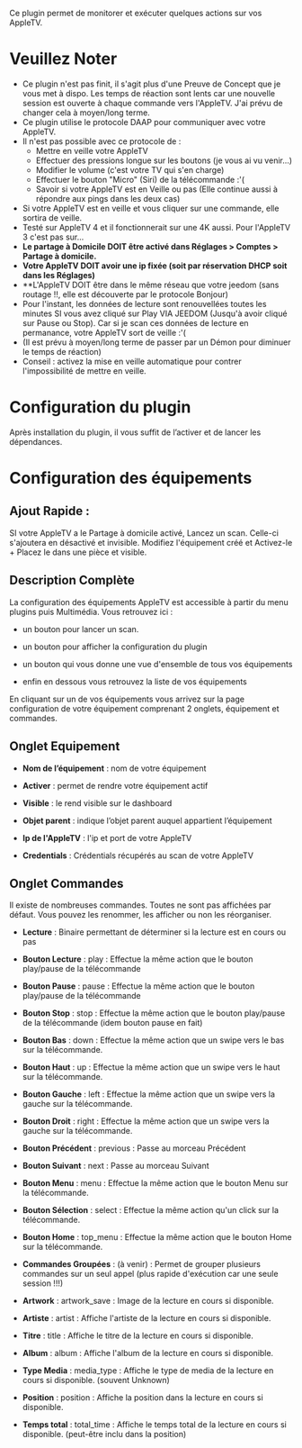 Ce plugin permet de monitorer et exécuter quelques actions sur vos AppleTV.

Veuillez Noter 
==============
- Ce plugin n'est pas finit, il s'agit plus d'une Preuve de Concept que je vous met à dispo. Les temps de réaction sont lents car une nouvelle session est ouverte à chaque commande vers l'AppleTV. J'ai prévu de changer cela à moyen/long terme.
- Ce plugin utilise le protocole DAAP pour communiquer avec votre AppleTV.
- Il n'est pas possible avec ce protocole de :
  - Mettre en veille votre AppleTV
  - Effectuer des pressions longue sur les boutons (je vous ai vu venir...)
  - Modifier le volume (c'est votre TV qui s'en charge)
  - Effectuer le bouton "Micro" (Siri) de la télécommande :'(
  - Savoir si votre AppleTV est en Veille ou pas (Elle continue aussi à répondre aux pings dans les deux cas)
- Si votre AppleTV est en veille et vous cliquer sur une commande, elle sortira de veille.
- Testé sur AppleTV 4 et il fonctionnerait sur une 4K aussi. Pour l'AppleTV 3 c'est pas sur...
- **Le partage à Domicile DOIT être activé dans Réglages > Comptes > Partage à domicile.**
- **Votre AppleTV DOIT avoir une ip fixée (soit par réservation DHCP soit dans les Réglages)**
- **L'AppleTV DOIT être dans le même réseau que votre jeedom (sans routage !!, elle est découverte par le protocole Bonjour)
- Pour l'instant, les données de lecture sont renouvellées toutes les minutes SI vous avez cliqué sur Play VIA JEEDOM (Jusqu'à avoir cliqué sur Pause ou Stop). Car si je scan ces données de lecture en permanance, votre AppleTV sort de veille :'(
- (Il est prévu à moyen/long terme de passer par un Démon pour diminuer le temps de réaction)
- Conseil : activez la mise en veille automatique pour contrer l'impossibilité de mettre en veille.

Configuration du plugin 
=======================

Après installation du plugin, il vous suffit de l’activer et de lancer les dépendances.

Configuration des équipements 
=============================

Ajout Rapide :
--------------
SI votre AppleTV a le Partage à domicile activé, Lancez un scan. Celle-ci s'ajoutera en désactivé et invisible.
Modifiez l'équipement créé et Activez-le + Placez le dans une pièce et visible.


Description Complète
--------------------
La configuration des équipements AppleTV est accessible à partir du menu
plugins puis Multimédia. Vous retrouvez ici :

-   un bouton pour lancer un scan.

-   un bouton pour afficher la configuration du plugin

-   un bouton qui vous donne une vue d'ensemble de tous vos équipements

-   enfin en dessous vous retrouvez la liste de vos équipements

En cliquant sur un de vos équipements vous arrivez sur la page
configuration de votre équipement comprenant 2 onglets, équipement et
commandes.

Onglet Equipement
-----------------

-   **Nom de l’équipement** : nom de votre équipement

-   **Activer** : permet de rendre votre équipement actif

-   **Visible** : le rend visible sur le dashboard

-   **Objet parent** : indique l’objet parent auquel appartient
    l’équipement

-   **Ip de l'AppleTV** : l'ip et port de votre AppleTV

-   **Credentials** : Crédentials récupérés au scan de votre AppleTV


Onglet Commandes
----------------
Il existe de nombreuses commandes. Toutes ne sont pas affichées par défaut. Vous pouvez les renommer, les afficher ou non les réorganiser. 

-   **Lecture** : Binaire permettant de déterminer si la lecture est en cours ou pas

-   **Bouton Lecture** : play : Effectue la même action que le bouton play/pause de la télécommande
-   **Bouton Pause** : pause : Effectue la même action que le bouton play/pause de la télécommande
-   **Bouton Stop** : stop : Effectue la même action que le bouton play/pause de la télécommande (idem bouton pause en fait)
-   **Bouton Bas** : down : Effectue la même action que un swipe vers le bas sur la télécommande.
-   **Bouton Haut** : up : Effectue la même action que un swipe vers le haut sur la télécommande.
-   **Bouton Gauche** : left : Effectue la même action que un swipe vers la gauche sur la télécommande.
-   **Bouton Droit** : right : Effectue la même action que un swipe vers la gauche sur la télécommande.
-   **Bouton Précédent** : previous : Passe au morceau Précédent
-   **Bouton Suivant** : next : Passe au morceau Suivant
-   **Bouton Menu** : menu : Effectue la même action que le bouton Menu sur la télécommande.
-   **Bouton Sélection** : select : Effectue la même action qu'un click sur la télécommande.
-   **Bouton Home** : top_menu : Effectue la même action que le bouton Home sur la télécommande.

-   **Commandes Groupées** : (à venir) : Permet de grouper plusieurs commandes sur un seul appel (plus rapide d'exécution car une seule session !!!)

-   **Artwork** : artwork_save : Image de la lecture en cours si disponible.
-   **Artiste** : artist : Affiche l'artiste de la lecture en cours si disponible.
-   **Titre** : title : Affiche le titre de la lecture en cours si disponible.
-   **Album** : album : Affiche l'album de la lecture en cours si disponible.
-   **Type Media** : media_type : Affiche le type de media de la lecture en cours si disponible. (souvent Unknown)
-   **Position** : position : Affiche la position dans la lecture en cours si disponible.
-   **Temps total** : total_time : Affiche le temps total de la lecture en cours si disponible. (peut-être inclu dans la position)



